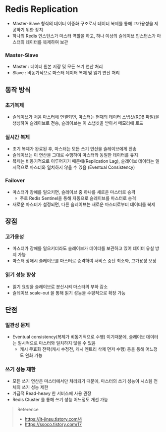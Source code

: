 # Redis Replication
* Master-Slave 형식의 데이터 이중화 구조로서 데이터 복제를 통해 고가용성을 제공하기 위한 장치
* 하나의 Redis 인스턴스가 마스터 역할을 하고, 하나 이상의 슬레이브 인스턴스가 마스터의 데이터를 복제하여 보관

### Master-Slave
* Master : 데이터 원본 저장 및 모든 쓰기 연산 처리
* Slave : 비동기적으로 마스터 데이터 복제 및 읽기 연산 처리

## 동작 방식

### 초기복제
* 슬레이브가 처음 마스터에 연결되면, 마스터는 현재의 데이터 스냅샷(RDB 파일)을 생성하여 슬레이브로 전송, 슬레이브는 이 스냅샷을 받아서 메모리에 로드

### 실시간 복제
* 초기 복제가 완료된 후, 마스터는 모든 쓰기 연산을 슬레이브에게 전송
* 슬레이브는 이 연산을 그대로 수행하여 마스터와 동일한 데이터를 유지
* 복제는 비동기적으로 이루어지기 때문에(Replication Lag), 슬레이브 데이터는 일시적으로 마스터와 일치하지 않을 수 있음 (Eventual Consistency)

### Failover
* 마스터가 장애를 일으키면, 슬레이브 중 하나를 새로운 마스터로 승격
  * 주로 Redis Sentinel을 통해 자동으로 슬레이브를 마스터로 승격
* 새로운 마스터가 설정되면, 다른 슬레이브는 새로운 마스터로부터 데이터를 복제


## 장점
### 고가용성
* 마스터가 장애를 일으키더라도 슬레이브가 데이터를 보관하고 있어 데이터 유실 방지 가능
* 마스터 장애시 슬레이브를 마스터로 승격하여 서비스 중단 최소화, 고가용성 보장

### 읽기 성능 향상
* 읽기 요청을 슬레이브로 분산시켜 마스터의 부하 감소
* 슬레이브 scale-out 을 통해 읽기 성능을 수평적으로 확장 가능


## 단점
### 일관성 문제
* Eventual consistency(복제가 비동기적으로 수행) 이기때문에, 슬레이브 데이터는 일시적으로 마스터와 일치하지 않을 수 있음
  * 캐시 무효화 전략(캐시 수정전, 캐시 엔트리 삭제 먼저 수행) 등을 통해 어느정도 완화 가능

### 쓰기 성능 제한
* 모든 쓰기 연산은 마스터에서만 처리되기 때문에, 마스터의 쓰기 성능이 시스템 전체의 쓰기 성능 제한
* 가급적 Read-heavy 한 서비스에 사용 권장
* Redis Cluster 를 통해 쓰기 성능 어느정도 개선 가능

> Reference
> * https://it-jinsu.tistory.com/4
> * https://ssoco.tistory.com/17
